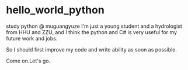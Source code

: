# hello_world_python
study python 
@ muguangyuze
I'm just a young student and a hydrologist from HHU and ZZU, and I think the python and C# is very useful for my future work and jobs.

So I should first improve my code and write ability as soon as possible.

Come on.Let's go.
